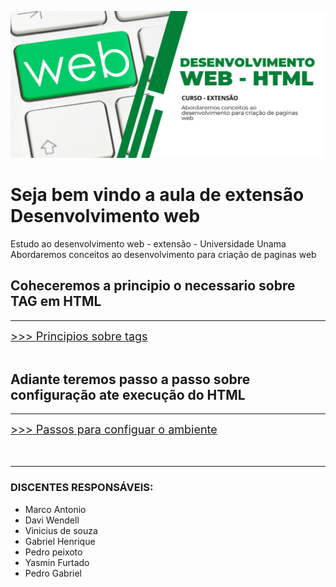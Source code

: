 ![img](/image_readme/image1.png)
# Seja bem vindo a aula de extensão<br>Desenvolvimento web
Estudo ao desenvolvimento web - extensão - Universidade Unama<br>
Abordaremos conceitos ao desenvolvimento para criação de paginas web
## Coheceremos a principio o necessario sobre<br>TAG em HTML 
<hr>
<a href="https://github.com/marco0antonio0/Estudo_dev_web/tree/main/estudo_tags" style="font-size: large;"> >>> Principios sobre tags</a> <br>

<br>

## Adiante teremos passo a passo sobre configuração ate execução do HTML
<hr>
<a href="https://github.com/marco0antonio0/Estudo_dev_web/tree/main/passos_html" style="font-size: large;"> >>> Passos para configuar o ambiente</a>
<br>
<br>
<br>
<hr>

### DISCENTES RESPONSÁVEIS:
-   Marco Antonio
-   Davi Wendell 
-   Vinicius de souza 
-   Gabriel Henrique 
-   Pedro peixoto
-   Yasmin Furtado
-   Pedro Gabriel




